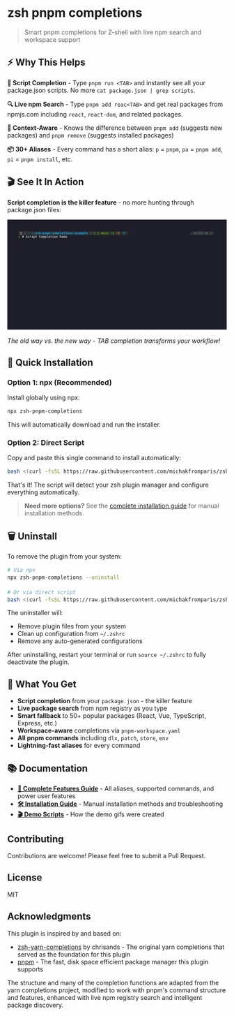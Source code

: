 # zsh pnpm completions

> Smart pnpm completions for Z-shell with live npm search and workspace support

## ⚡ **Why This Helps**

**📝 Script Completion** - Type `pnpm run <TAB>` and instantly see all your package.json scripts. No more `cat package.json | grep scripts`.

**🔍 Live npm Search** - Type `pnpm add reac<TAB>` and get real packages from npmjs.com including `react`, `react-dom`, and related packages.

**🎯 Context-Aware** - Knows the difference between `pnpm add` (suggests new packages) and `pnpm remove` (suggests installed packages)

**📦 30+ Aliases** - Every command has a short alias: `p` = `pnpm`, `pa` = `pnpm add`, `pi` = `pnpm install`, etc.

## 🎬 **See It In Action**

**Script completion is the killer feature** - no more hunting through package.json files:

![Script Completion Demo](docs/demo/01-script-completion.gif)

*The old way vs. the new way - TAB completion transforms your workflow!*

## 🚀 **Quick Installation**

### Option 1: npx (Recommended)

Install globally using npx:

```bash
npx zsh-pnpm-completions
```

This will automatically download and run the installer.

### Option 2: Direct Script

Copy and paste this single command to install automatically:

```bash
bash <(curl -fsSL https://raw.githubusercontent.com/michakfromparis/zsh-pnpm-completions/main/setup.sh)
```

That's it! The script will detect your zsh plugin manager and configure everything automatically.

> **Need more options?** See the [complete installation guide](docs/INSTALLATION.md) for manual installation methods.

## 🗑️ **Uninstall**

To remove the plugin from your system:

```bash
# Via npx
npx zsh-pnpm-completions --uninstall

# Or via direct script
bash <(curl -fsSL https://raw.githubusercontent.com/michakfromparis/zsh-pnpm-completions/main/setup.sh) --uninstall
```

The uninstaller will:
- Remove plugin files from your system
- Clean up configuration from `~/.zshrc`
- Remove any auto-generated configurations

After uninstalling, restart your terminal or run `source ~/.zshrc` to fully deactivate the plugin.

## 🎯 **What You Get**

* **Script completion** from your `package.json` - the killer feature
* **Live package search** from npm registry as you type
* **Smart fallback** to 50+ popular packages (React, Vue, TypeScript, Express, etc.)
* **Workspace-aware** completions via `pnpm-workspace.yaml`
* **All pnpm commands** including `dlx`, `patch`, `store`, `env`
* **Lightning-fast aliases** for every command

## 📚 **Documentation**

- **[📖 Complete Features Guide](docs/FEATURES.md)** - All aliases, supported commands, and power user features
- **[🛠️ Installation Guide](docs/INSTALLATION.md)** - Manual installation methods and troubleshooting  
- **[🎬 Demo Scripts](docs/demo/)** - How the demo gifs were created

## Contributing

Contributions are welcome! Please feel free to submit a Pull Request.

## License

MIT

## Acknowledgments

This plugin is inspired by and based on:
- [zsh-yarn-completions](https://github.com/chrisands/zsh-yarn-completions) by chrisands - The original yarn completions that served as the foundation for this plugin
- [pnpm](https://pnpm.io/) - The fast, disk space efficient package manager this plugin supports

The structure and many of the completion functions are adapted from the yarn completions project, modified to work with pnpm's command structure and features, enhanced with live npm registry search and intelligent package discovery. 